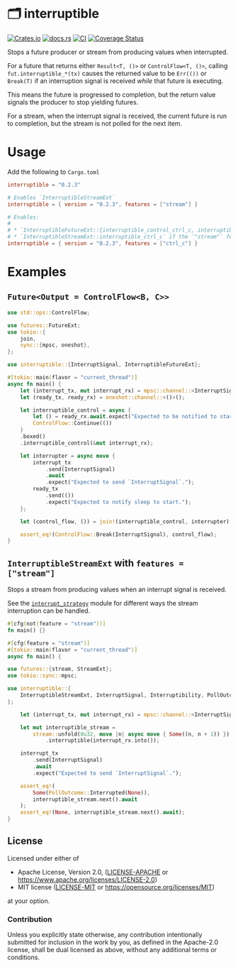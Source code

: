 # 🗂️ interruptible

[![Crates.io](https://img.shields.io/crates/v/interruptible.svg)](https://crates.io/crates/interruptible)
[![docs.rs](https://img.shields.io/docsrs/interruptible)](https://docs.rs/interruptible)
[![CI](https://github.com/azriel91/interruptible/workflows/CI/badge.svg)](https://github.com/azriel91/interruptible/actions/workflows/ci.yml)
[![Coverage Status](https://codecov.io/gh/azriel91/interruptible/branch/main/graph/badge.svg)](https://codecov.io/gh/azriel91/interruptible)

Stops a future producer or stream from producing values when interrupted.

For a future that returns either `Result<T, ()>` or `ControlFlow<T, ()>`,
calling `fut.interruptible_*(tx)` causes the returned value to be `Err(())`
or `Break(T)` if an interruption signal is received *while* that future is
executing.

This means the future is progressed to completion, but the return value
signals the producer to stop yielding futures.

For a stream, when the interrupt signal is received, the current future is
run to completion, but the stream is not polled for the next item.

# Usage

Add the following to `Cargo.toml`

```toml
interruptible = "0.2.3"

# Enables `InterruptibleStreamExt`
interruptible = { version = "0.2.3", features = ["stream"] }

# Enables:
#
# * `InterruptibleFutureExt::{interruptible_control_ctrl_c, interruptible_result_ctrl_c}`
# * `InterruptibleStreamExt::interruptible_ctrl_c` if the `"stream"` feature is also enabled.
interruptible = { version = "0.2.3", features = ["ctrl_c"] }
```

# Examples

## `Future<Output = ControlFlow<B, C>>`

```rust
use std::ops::ControlFlow;

use futures::FutureExt;
use tokio::{
    join,
    sync::{mpsc, oneshot},
};

use interruptible::{InterruptSignal, InterruptibleFutureExt};

#[tokio::main(flavor = "current_thread")]
async fn main() {
    let (interrupt_tx, mut interrupt_rx) = mpsc::channel::<InterruptSignal>(16);
    let (ready_tx, ready_rx) = oneshot::channel::<()>();

    let interruptible_control = async {
        let () = ready_rx.await.expect("Expected to be notified to start.");
        ControlFlow::Continue(())
    }
    .boxed()
    .interruptible_control(&mut interrupt_rx);

    let interrupter = async move {
        interrupt_tx
            .send(InterruptSignal)
            .await
            .expect("Expected to send `InterruptSignal`.");
        ready_tx
            .send(())
            .expect("Expected to notify sleep to start.");
    };

    let (control_flow, ()) = join!(interruptible_control, interrupter);

    assert_eq!(ControlFlow::Break(InterruptSignal), control_flow);
}
```

## `InterruptibleStreamExt` with `features = ["stream"]`

Stops a stream from producing values when an interrupt signal is received.

See the [`interrupt_strategy`] module for different ways the stream
interruption can be handled.

```rust
#[cfg(not(feature = "stream"))]
fn main() {}

#[cfg(feature = "stream")]
#[tokio::main(flavor = "current_thread")]
async fn main() {

use futures::{stream, StreamExt};
use tokio::sync::mpsc;

use interruptible::{
    InterruptibleStreamExt, InterruptSignal, Interruptibility, PollOutcome,
};

    let (interrupt_tx, mut interrupt_rx) = mpsc::channel::<InterruptSignal>(16);

    let mut interruptible_stream =
        stream::unfold(0u32, move |n| async move { Some((n, n + 1)) })
            .interruptible(interrupt_rx.into());

    interrupt_tx
        .send(InterruptSignal)
        .await
        .expect("Expected to send `InterruptSignal`.");

    assert_eq!(
        Some(PollOutcome::Interrupted(None)),
        interruptible_stream.next().await
    );
    assert_eq!(None, interruptible_stream.next().await);
}
```

[`interrupt_strategy`]: https://docs.rs/interruptible/latest/interrupt_strategy/index.html


## License

Licensed under either of

* Apache License, Version 2.0, ([LICENSE-APACHE] or <https://www.apache.org/licenses/LICENSE-2.0>)
* MIT license ([LICENSE-MIT] or <https://opensource.org/licenses/MIT>)

at your option.


### Contribution

Unless you explicitly state otherwise, any contribution intentionally submitted for inclusion in the work by you, as defined in the Apache-2.0 license, shall be dual licensed as above, without any additional terms or conditions.

[LICENSE-APACHE]: LICENSE-APACHE
[LICENSE-MIT]: LICENSE-MIT
